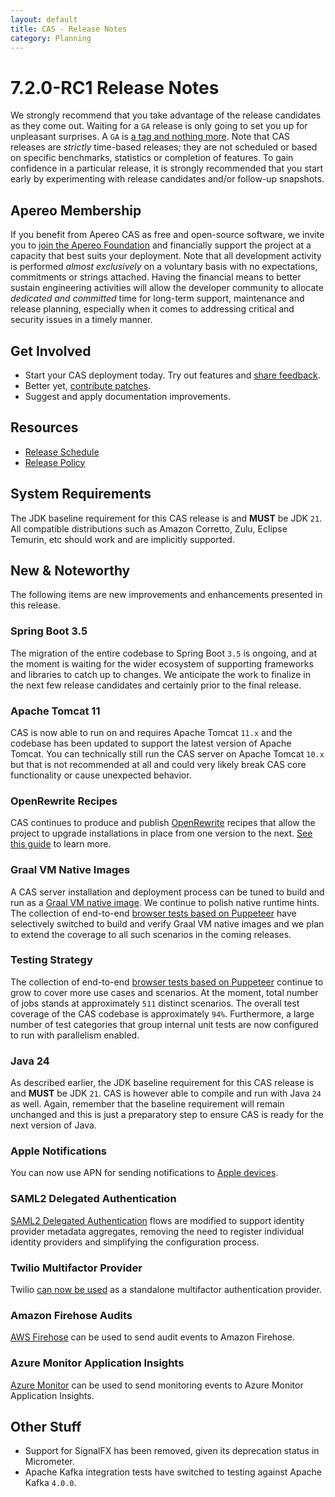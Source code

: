 ```yaml
---
layout: default
title: CAS - Release Notes
category: Planning
---
```


# 7.2.0-RC1 Release Notes

We strongly recommend that you take advantage of the release candidates as they come out. Waiting for a `GA` release is only going to set
you up for unpleasant surprises. A `GA` is [a tag and nothing more](https://apereo.github.io/2017/03/08/the-myth-of-ga-rel/). Note 
that CAS releases are *strictly* time-based releases; they are not scheduled or based on specific benchmarks, 
statistics or completion of features. To gain confidence in a particular
release, it is strongly recommended that you start early by experimenting with release candidates and/or follow-up snapshots.

## Apereo Membership

If you benefit from Apereo CAS as free and open-source software, we invite you
to [join the Apereo Foundation](https://www.apereo.org/content/apereo-membership)
and financially support the project at a capacity that best suits your deployment. Note that all development activity is performed
*almost exclusively* on a voluntary basis with no expectations, commitments or strings attached. Having the financial means to better
sustain engineering activities will allow the developer community to allocate *dedicated and committed* time for long-term support,
maintenance and release planning, especially when it comes to addressing critical and security issues in a timely manner. 

## Get Involved

- Start your CAS deployment today. Try out features and [share feedback](/cas/Mailing-Lists.html).
- Better yet, [contribute patches](/cas/developer/Contributor-Guidelines.html).
- Suggest and apply documentation improvements.

## Resources

- [Release Schedule](https://github.com/apereo/cas/milestones)
- [Release Policy](/cas/developer/Release-Policy.html)

## System Requirements

The JDK baseline requirement for this CAS release is and **MUST** be JDK `21`. All compatible distributions
such as Amazon Corretto, Zulu, Eclipse Temurin, etc should work and are implicitly supported.

## New & Noteworthy

The following items are new improvements and enhancements presented in this release. 

### Spring Boot 3.5

The migration of the entire codebase to Spring Boot `3.5` is ongoing, and at the moment is waiting for the wider ecosystem 
of supporting frameworks and libraries to catch up to changes. We anticipate the work to finalize in the next few 
release candidates and certainly prior to the final release.
   
### Apache Tomcat 11

CAS is now able to run on and requires Apache Tomcat `11.x` and the codebase has been updated to support the latest
version of Apache Tomcat. You can technically still run the CAS server on Apache Tomcat `10.x` but that
is not recommended at all and could very likely break CAS core functionality or cause unexpected behavior.

### OpenRewrite Recipes

CAS continues to produce and publish [OpenRewrite](https://docs.openrewrite.org/) recipes that allow the project to upgrade installations
in place from one version to the next. [See this guide](../installation/OpenRewrite-Upgrade-Recipes.html) to learn more.

### Graal VM Native Images

A CAS server installation and deployment process can be tuned to build and run 
as a [Graal VM native image](../installation/GraalVM-NativeImage-Installation.html). We continue to polish native runtime hints.
The collection of end-to-end [browser tests based on Puppeteer](../../developer/Test-Process.html) have selectively switched
to build and verify Graal VM native images and we plan to extend the coverage to all such scenarios in the coming releases.

### Testing Strategy

The collection of end-to-end [browser tests based on Puppeteer](../../developer/Test-Process.html) continue to grow to cover more use cases
and scenarios. At the moment, total number of jobs stands at approximately `511` distinct scenarios. The overall
test coverage of the CAS codebase is approximately `94%`. Furthermore, a large number of test categories that group internal unit tests
are now configured to run with parallelism enabled.
  
### Java 24

As described earlier, the JDK baseline requirement for this CAS release is and **MUST** be JDK `21`. CAS is however
able to compile and run with Java `24` as well. Again, remember that the baseline requirement will remain unchanged
and this is just a preparatory step to ensure CAS is ready for the next version of Java.
 
### Apple Notifications

You can now use APN for sending notifications to [Apple devices](../notifications/Notifications-Configuration-APN.html).
  
### SAML2 Delegated Authentication

[SAML2 Delegated Authentication](../integration/Delegate-Authentication-SAML2-Metadata-Aggregate.html) flows 
are modified to support identity provider metadata aggregates, removing the need to register individual identity
providers and simplifying the configuration process.

### Twilio Multifactor Provider

Twilio [can now be used](../mfa/Twilio-Multifactor-Authentication.html) as a standalone multifactor authentication provider.
        
### Amazon Firehose Audits

[AWS Firehose](../audits/Audits-AWS-Firehose.html) can be used to send audit events to Amazon Firehose.
     
### Azure Monitor Application Insights

[Azure Monitor](../monitoring/Configuring-Monitoring-AzureInsights.html) can be used to 
send monitoring events to Azure Monitor Application Insights.

## Other Stuff
              
- Support for SignalFX has been removed, given its deprecation status in Micrometer.
- Apache Kafka integration tests have switched to testing against Apache Kafka `4.0.0`.
